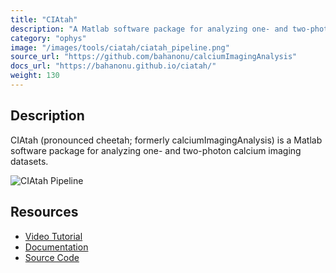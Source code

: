```yaml
---
title: "CIAtah"
description: "A Matlab software package for analyzing one- and two-photon calcium imaging datasets (formerly calciumImagingAnalysis)."
category: "ophys"
image: "/images/tools/ciatah/ciatah_pipeline.png"
source_url: "https://github.com/bahanonu/calciumImagingAnalysis"
docs_url: "https://bahanonu.github.io/ciatah/"
weight: 130
---
```


## Description

CIAtah (pronounced cheetah; formerly calciumImagingAnalysis) is a Matlab software package for analyzing one- and two-photon calcium imaging datasets.

![CIAtah Pipeline](/images/tools/ciatah/ciatah_pipeline.png)

## Resources

- [Video Tutorial](https://www.youtube.com/watch?v=I6abW3uuJJw)
- [Documentation](https://bahanonu.github.io/ciatah/)
- [Source Code](https://github.com/bahanonu/calciumImagingAnalysis)
